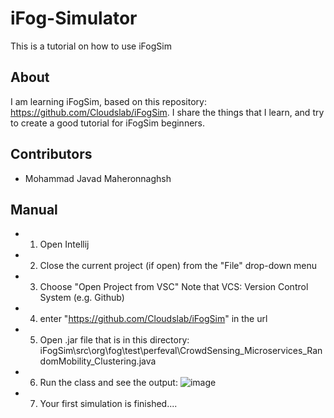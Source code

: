 # iFog-Simulator
This is a tutorial on how to use iFogSim

## About
I am learning iFogSim, based on this repository: https://github.com/Cloudslab/iFogSim.
I share the things that I learn, and try to create a good tutorial for iFogSim beginners.

## Contributors
- Mohammad Javad Maheronnaghsh


## Manual
- 1. Open Intellij
- 2. Close the current project (if open) from the "File" drop-down menu
- 3. Choose "Open Project from VSC"
Note that VCS: Version Control System (e.g. Github)
- 4. enter "https://github.com/Cloudslab/iFogSim" in the url
- 5. Open .jar file that is in this directory: 
iFogSim\src\org\fog\test\perfeval\CrowdSensing_Microservices_RandomMobility_Clustering.java
- 6. Run the class and see the output:
![image](https://github.com/mjmaher987/iFog-Simulator/assets/77095635/c62f972b-9e96-4510-a05a-8785e475fc0c)
- 7. Your first simulation is finished....
